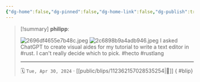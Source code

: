 ```yaml
---
{"dg-home":false,"dg-pinned":false,"dg-home-link":false,"dg-publish":true,"type":"blip","disabled rules":["yaml-title","yaml-title-alias","file-name-heading"],"title":"philipp on mastodon @ 2024-04-30","created-date":"2024-04-30T20:54:12","id":112362157028535250,"updated-date":"2025-05-02T08:50:44","dg-path":"blips/112362157028535254.md","permalink":"/blips/112362157028535254/","dgPassFrontmatter":true,"created":"2024-04-30T20:54:12","updated":"2025-05-02T08:50:44"}
---
```


> [!summary] **philipp**:
>
> ![2696df4655e7b48c.jpeg](/img/user/attachments/2696df4655e7b48c.jpeg)
> ![2c6898b9a4adb946.jpeg](/img/user/attachments/2c6898b9a4adb946.jpeg)
> I asked ChatGPT to create visual aides for my tutorial to write a text editor in #rust. I can't really decide which to pick. #hecto #rustlang
> - - -
>
> 🗓️ `Tue, Apr 30, 2024` · [[public/blips/112362157028535254\|🔗]]
{ #blip}

